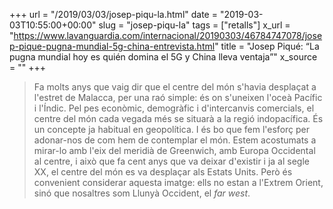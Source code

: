 +++
url = "/2019/03/03/josep-piqu-la.html"
date = "2019-03-03T10:55:00+00:00"
slug = "josep-piqu-la"
tags = ["retalls"]
x_url = "https://www.lavanguardia.com/internacional/20190303/46784747078/josep-pique-pugna-mundial-5g-china-entrevista.html"
title = "Josep Piqué: “La pugna mundial hoy es quién domina el 5G y China lleva ventaja”"
x_source = ""
+++


> Fa molts anys que vaig dir que el centre del món s'havia desplaçat a l'estret de Malacca, per una raó simple: és on s'uneixen l'oceà Pacífic i l'Índic. Pel pes econòmic, demogràfic i d'intercanvis comercials, el centre del món cada vegada més se situarà a la regió indopacífica. És un concepte ja habitual en geopolítica. I és bo que fem l'esforç per adonar-nos de com hem de contemplar el món. Estem acostumats a mirar-lo amb l'eix del meridià de Greenwich, amb Europa Occidental al centre, i això que fa cent anys que va deixar d'existir i ja al segle XX, el centre del món es va desplaçar als Estats Units. Però és convenient considerar aquesta imatge: ells no estan a l'Extrem Orient, sinó que nosaltres som Llunyà Occident, el *far west*.

